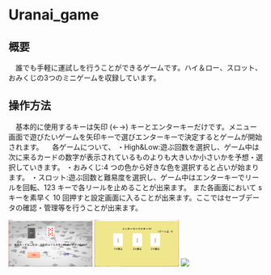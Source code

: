 # Uranai_game

## 概要
　誰でも手軽に運試しを行うことができるゲームです。ハイ＆ロー、スロット、おみくじの3つのミニゲームを収録しています。

## 操作方法
　基本的に使用するキーは矢印 (←→) キーとエンターキーだけです。メニュー画面で遊びたいゲームを矢印キーで選びエンターキーで決定するとゲームが開始されます。
 　各ゲームについて、
・High&Low:遊ぶ回数を選択し、ゲーム中は次に来るカードの数字が表示されているものよりも大きいか小さいかを予想・選択していきます。
・おみくじ:4 つの色から好きな色を選択すると占いが始まります。
・スロット:遊ぶ回数と難易度を選択し、ゲーム中はエンターキーでリールを回転、123 キーで各リールを止めることが出来ます。
また各画面において s キーを素早く 10 回押すと設定画面に入ることが出来ます。ここではセーブデータの確認・管理等を行うことが出来ます。


<img src="hl.png" width="33%"> <img src="slot.png" width="33%"> <img src="mikjuji.png" width="33%">
